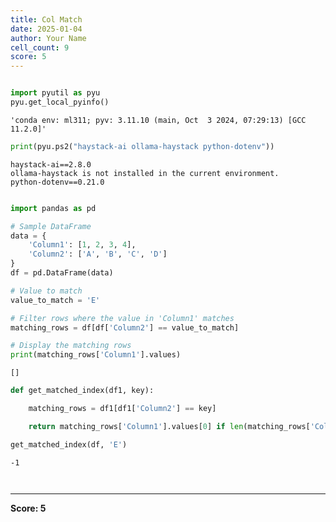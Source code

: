```yaml
---
title: Col Match
date: 2025-01-04
author: Your Name
cell_count: 9
score: 5
---
```


```python

```


```python
import pyutil as pyu
pyu.get_local_pyinfo()
```




    'conda env: ml311; pyv: 3.11.10 (main, Oct  3 2024, 07:29:13) [GCC 11.2.0]'




```python
print(pyu.ps2("haystack-ai ollama-haystack python-dotenv"))
```

    haystack-ai==2.8.0
    ollama-haystack is not installed in the current environment.
    python-dotenv==0.21.0
    



```python

```


```python
import pandas as pd

# Sample DataFrame
data = {
    'Column1': [1, 2, 3, 4],
    'Column2': ['A', 'B', 'C', 'D']
}
df = pd.DataFrame(data)

# Value to match
value_to_match = 'E'

# Filter rows where the value in 'Column1' matches
matching_rows = df[df['Column2'] == value_to_match]

# Display the matching rows
print(matching_rows['Column1'].values)
```

    []



```python
def get_matched_index(df1, key):

    matching_rows = df1[df1['Column2'] == key]

    return matching_rows['Column1'].values[0] if len(matching_rows['Column1'].values) > 0 else -1
```


```python
get_matched_index(df, 'E')
```




    -1




```python

```


```python

```


---
**Score: 5**